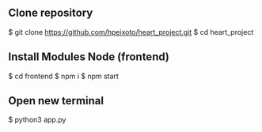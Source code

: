 ## Clone repository

$ git clone https://github.com/hpeixoto/heart_project.git
$ cd heart_project

## Install Modules Node (frontend)

$ cd frontend
$ npm i
$ npm start

## Open new terminal

$ python3 app.py
